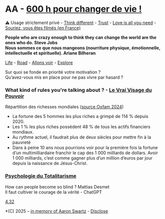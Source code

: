 # AA - [600 h pour changer de vie !](https://youtu.be/rX1fjyX3mGU?si=_yPK_-CK3pKO973H)  

⚠️ Usage strictement privé - [Think different](https://youtu.be/JHFrR6sD6gw?si=4lZNLp5rvtaKNM9p) - [Trust](https://youtu.be/llKvV8_T95M?si=iaUofuO6akBnU5pt) - [Love is all you need](https://youtu.be/_7xMfIp-irg?si=6f_3MPHx-RIfP0DE) - [Souriez, vous êtes filmés (en France)](https://disclose.ngo/fr/article/la-police-nationale-utilise-illegalement-un-logiciel-israelien-de-reconnaissance-faciale)  

**People who are crazy enough to think they can change the world are the ones who do. Steve Jobs**  
**Nous sommes ce que nous mangeons (nourriture physique, émotionnelle, intellectuelle et spirituelle). Ariane Bilheran**  

[Life](https://youtu.be/kYfNvmF0Bqw?si=k5fuCeQx4MoDPxsx) - [Road](https://youtu.be/bB28ah9AOUQ?si=tnzltuC5I3lLhEYQ) - [Allons voir](https://youtu.be/ykpDVaMHGT4?si=T2F9VeuBz-_onayP) - [Explore](https://standardgalactic.github.io/vectorspace/#/galaxy/word2vec-wiki?cx=-3208&cy=-8930&cz=2898&lx=-0.2059&ly=-0.6299&lz=-0.5451&lw=0.5135&ml=300&s=1.75&l=1&v=d50_clean)

Sur quoi se fonde en priorité votre motivation ?  
Qu’avez-vous mis en place pour ne pas vivre par hasard ?

### What kind of rules you're talking about ? - [Le Vrai Visage du Pouvoir](https://youtu.be/UW7v1L2vpHw?si=FU5P0xuaiQ1AkPIk)  
Répartition des richesses mondiales ([source Oxfam 2024](https://www.C.org/inegalites-et-justice-fiscale/multinationales-et-inegalites-multiples/#:~:text=Les%201%20%25%20les%20plus%20riches,21%20%25%20de%20la%20population%20mondiale.))  
* La fortune des 5 hommes les plus riches a grimpé de 114 % depuis 2020.
* Les 1 % les plus riches possèdent 48 % de tous les actifs financiers mondiaux.
* Au rythme actuel, il faudrait plus de deux siècles pour mettre fin à la pauvreté
* Dans à peine 10 ans nous pourrions voir pour la première fois la fortune d’un multimilliardaire franchir le cap des 1 000 milliards de dollars. Avoir 1 000 milliards, c’est comme gagner plus d’un million d’euros par jour depuis la naissance de Jésus-Christ.  

### [Psychologie du Totalitarisme](https://youtu.be/HS5_uyTNpZs?si=ljvPYRatCHZvAn2J)  
How can people become so blind ? Mattias Desmet  
Il faut cultiver le courage de la vérité - ChatGPT  

[4.32](https://youtu.be/uHM88mZ4k50?si=9V0EzvmcXbltdM8W)
  
*(C) 2025 – [in memory of Aaron Swartz](https://youtu.be/9vz06QO3UkQ?si=_tqruJHnmn-N4KS0) - [Disclose](https://disclose.ngo/fr)
